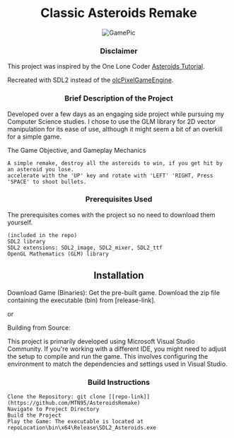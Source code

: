 # <div align="center">Classic Asteroids Remake </div>



<div align="center">
    <img src="https://github.com/MTN95/AsteroidsRemake/assets/113786893/f0bc66b2-af96-48f2-a67d-a08c0ee18094" alt="GamePic">
</div>


### <div align="center">Disclaimer</div>
This project was inspired by the One Lone Coder [Asteroids Tutorial](https://www.youtube.com/watch?v=QgDR8LrRZhk).

Recreated with SDL2 instead of the [olcPixelGameEngine](https://github.com/OneLoneCoder/olcPixelGameEngine).



### <div align="center">Brief Description of the Project </div>
Developed over a few days as an engaging side project while pursuing my Computer Science studies.
I chose to use the GLM library for 2D vector manipulation for its ease of use, although it might seem a bit of an overkill for a simple game. 

The Game Objective, and Gameplay Mechanics

    A simple remake, destroy all the asteroids to win, if you get hit by an asteroid you lose. 
    accelerate with the 'UP' key and rotate with 'LEFT' 'RIGHT, Press 'SPACE' to shoot bullets.   


### <div align="center">Prerequisites Used</div>

The prerequisites comes with the project so no need to download them yourself.

    (included in the repo)
    SDL2 library
    SDL2 extensions: SDL2_image, SDL2_mixer, SDL2_ttf
    OpenGL Mathematics (GLM) library 

## <div align="center">Installation</div>

Download Game (Binaries): Get the pre-built game. Download the zip file containing the executable (bin) from [release-link].

or

Building from Source:

This project is primarily developed using Microsoft Visual Studio Community. 
If you're working with a different IDE, you might need to adjust the setup to compile and run the game. 
This involves configuring the environment to match the dependencies and settings used in Visual Studio.

### <div align="center">Build Instructions</div>

    Clone the Repository: git clone [[repo-link]](https://github.com/MTN95/AsteroidsRemake)
    Navigate to Project Directory
    Build the Project
    Play the Game: The executable is located at repoLocation\bin\x64\Release\SDL2_Asteroids.exe

